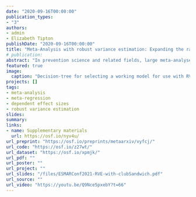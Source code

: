 ```yaml
---
date: "2020-09-16T00:00:00"
publication_types:
- "3"
authors:
- admin
- Elizabeth Tipton
publishDate: "2020-09-16T00:00:00"
title: "Meta-Analysis with robust variance estimation: Expanding the range of working models"
# publication: 
abstract: "In prevention science and related fields, large meta-analyses are common, and these analyses often involve dependent effect size estimates. Robust variance estimation (RVE) methods provide a way to include all dependent effect sizes in a single meta-regression model, even when the nature of the dependence is unknown. RVE uses a working model of the dependence structure, but the two currently available working models are limited to each describing a single type of dependence. Drawing on flexible tools from multivariate meta-analysis, this paper describes an expanded range of working models, along with accompanying estimation methods, which offer benefits in terms of better capturing the types of data structures that occur in practice and improving the efficiency of meta-regression estimates. We describe how the methods can be implemented using existing software (the 'metafor' and 'clubSandwich' packages for R) and illustrate the approach in a meta-analysis of randomized trials examining the effects of brief alcohol interventions for adolescents and young adults."
featured: true
image: 
  caption: "Decision-tree for selecting a working model for use with RVE meta-regression"
projects: []
tags: 
- meta-analysis
- meta-regression
- dependent effect sizes
- robust variance estimation
slides: 
summary: 
links:
- name: Supplementary materials
  url: https://osf.io/nyv4u/
url_preprint: "https://osf.io/preprints/metaarxiv/vyfcj/"
url_code: "https://osf.io/z27wt/"
url_dataset: "https://osf.io/xpmjk/"
url_pdf: ""
url_poster: ""
url_project: ""
url_slides: "/files/ESMARConf2021-RVE-with-clubSandwich.pdf"
url_source: ""
url_video: "https://youtu.be/Q9Nce5pxebY?t=66"
---
```

